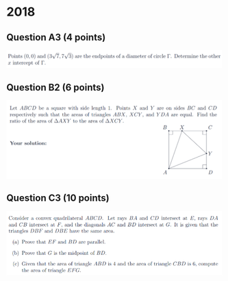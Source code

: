 # 2018

## Question A3 (4 points)

![](<../.gitbook/assets/屏幕快照 2020-09-27 18.41.42.png>)

## Question B2 (6 points)

![](<../.gitbook/assets/屏幕快照 2020-09-27 18.45.09.png>)

## Question C3 (10 points)

![](<../.gitbook/assets/屏幕快照 2020-09-27 18.52.33.png>)
